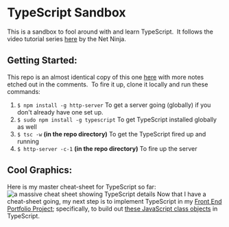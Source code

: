 # TypeScript Sandbox
This is a sandbox to fool around with and learn TypeScript.&nbsp; It follows the video tutorial series [here](https://www.youtube.com/playlist?list=PL4cUxeGkcC9gUgr39Q_yD6v-bSyMwKPUI) by the Net Ninja.

## Getting Started:
This repo is an almost identical copy of this one [here](https://github.com/iamshaunjp/typescript-tutorial/tree/lesson-10) with more notes etched out in the comments.&nbsp; To fire it up, clone it locally and run these commands:
1. `$ npm install -g http-server` To get a server going (globally) if you don't already have one set up.
2. `$ sudo npm install -g typescript` To get TypeScript installed globally as well
3. `$ tsc -w` **(in the repo directory)** To get the TypeScript fired up and running
4. `$ http-server -c-1` **(in the repo directory)** To fire up the server

## Cool Graphics:
Here is my master cheat-sheet for TypeScript so far:
![a massive cheat sheet showing TypeScript details](https://i.imgur.com/kgk56v9.jpg)
Now that I have a cheat-sheet going, my next step is to implement TypeScript in my [Front End Portfolio Project](https://github.com/Richard-Burd/front-end-portfolio-project); specifically, to build out [these JavaScript class objects](https://github.com/Richard-Burd/front-end-portfolio-project/blob/master/front-end/src/objects.js) in TypeScript.
